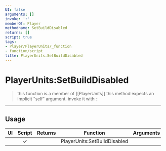 ```yaml
---
UI: false
arguments: []
invoke: ':'
memberOf: Player
methodname: SetBuildDisabled
returns: []
script: true
tags:
- Player/PlayerUnits/_function
- function/script
title: PlayerUnits.SetBuildDisabled
---
```

# PlayerUnits:SetBuildDisabled
> this function is a member of [[PlayerUnits]]
> this method expects an implicit "self" argument. invoke it with `:`
-----
## Usage
|  UI | Script | Returns | Function | Arguments |
|:---:|:------:|-------:|:--------:|:---------|
| |✓||PlayerUnits:SetBuildDisabled||
